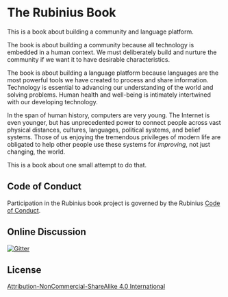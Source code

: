 # The Rubinius Book

This is a book about building a community and language platform.

The book is about building a community because all technology is embedded in a human context. We must deliberately build and nurture the community if we want it to have desirable characteristics.

The book is about building a language platform because languages are the most powerful tools we have created to process and share information. Technology is essential to advancing our understanding of the world and solving problems. Human health and well-being is intimately intertwined with our developing technology.

In the span of human history, computers are very young. The Internet is even younger, but has unprecedented power to connect people across vast physical distances, cultures, languages, political systems, and belief systems. Those of us enjoying the tremendous privileges of modern life are obligated to help other people use these systems for _improving_, not just changing, the world.

This is a book about one small attempt to do that.

## Code of Conduct

Participation in the Rubinius book project is governed by the Rubinius [Code of Conduct](http://rubinius.com/code-of-conduct/).

## Online Discussion

[![Gitter](https://badges.gitter.im/Join%20Chat.svg)](https://gitter.im/rubinius/rubinius-book?utm_source=badge&utm_medium=badge&utm_campaign=pr-badge)

## License

[Attribution-NonCommercial-ShareAlike 4.0 International ](http://creativecommons.org/licenses/by-nc-sa/4.0/legalcode)

